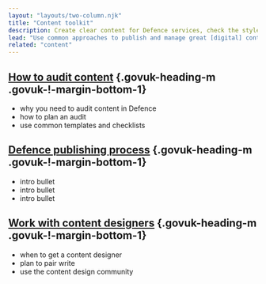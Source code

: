 ```yaml
---
layout: "layouts/two-column.njk"
title: "Content toolkit"
description: Create clear content for Defence services, check the styles you need to use and how to work with content designers."
lead: "Use common approaches to publish and manage great [digital] content across Defence."
related: "content"
---
```


## [How to audit content](/content-toolkit/how-to-audit-content) {.govuk-heading-m .govuk-!-margin-bottom-1}

- why you need to audit content in Defence
- how to plan an audit
- use common templates and checklists

## [Defence publishing process](/content-toolkit/defence-publishing-process) {.govuk-heading-m .govuk-!-margin-bottom-1}

- intro  bullet 
- intro bullet 
- intro bullet

## [Work with content designers](/content-toolkit/work-with-content-designers) {.govuk-heading-m .govuk-!-margin-bottom-1}

- when to get a content designer
- plan to pair write
- use the content design community

